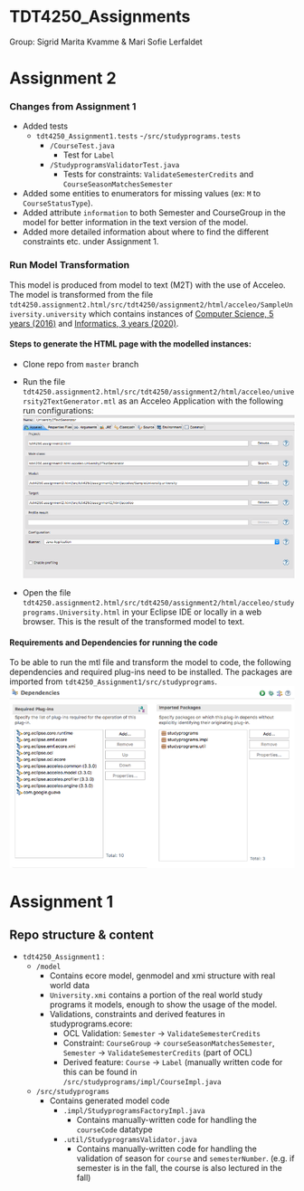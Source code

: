 # TDT4250_Assignments

Group: Sigrid Marita Kvamme & Mari Sofie Lerfaldet 

# Assignment 2
### Changes from Assignment 1
- Added tests 
  - ```tdt4250_Assignment1.tests```
    -```/src/studyprograms.tests```
      - ```/CourseTest.java```
        - Test for ```Label```
      - ```/StudyprogramsValidatorTest.java```
        - Tests for constraints: ```ValidateSemesterCredits``` and ```CourseSeasonMatchesSemester```
- Added some entities to enumerators for missing values (ex: ```M``` to ```CourseStatusType```). 
- Added attribute ```information``` to both Semester and CourseGroup in the model for better information in the text version of the model. 
- Added more detailed information about where to find the different constraints etc. under Assignment 1. 

### Run Model Transformation 
This model is produced from model to text (M2T) with the use of Acceleo. The model is transformed from the file ```tdt4250.assignment2.html/src/tdt4250/assignment2/html/acceleo/SampleUniversity.university``` which contains instances of [Computer Science, 5 years (2016)](https://www.ntnu.no/studier/mtdt/oppbygning#year=2016&programmeCode=MTDT) and [Informatics, 3 years (2020)](https://www.ntnu.no/studier/bit/oppbygning#year=2020&programmeCode=BIT).

#### Steps to generate the HTML page with the modelled instances: 
- Clone repo from ```master``` branch 
- Run the file ```tdt4250.assignment2.html/src/tdt4250/assignment2/html/acceleo/university2TextGenerator.mtl``` as an Acceleo Application with the following run configurations: 
![Alt text](tdt4250.assignment2.html/RunConfigAcceleo.png?raw=true "Run Configurations Acceleo Application")

- Open the file ```tdt4250.assignment2.html/src/tdt4250/assignment2/html/acceleo/studyprograms.University.html``` in your Eclipse IDE or locally in a web browser. This is the result of the transformed model to text.  

#### Requirements and Dependencies for running the code
To be able to run the mtl file and transform the model to code, the following dependencies and required plug-ins need to be installed. The packages are imported from ```tdt4250_Assignment1/src/studyprograms```. 
![Alt text](tdt4250.assignment2.html/Requirements.png?raw=true "Run Configurations Acceleo Application")


# Assignment 1
## Repo structure & content
- ```tdt4250_Assignment1``` : 
  - ```/model```
     - Contains ecore model, genmodel and xmi structure with real world data
     - ```University.xmi``` contains a portion of the real world study programs it models, enough to show the usage of the model.
     - Validations, constraints and derived features in studyprograms.ecore:
        - OCL Validation: ```Semester``` -> ```ValidateSemesterCredits```
        - Constraint: ```CourseGroup``` -> ```courseSeasonMatchesSemester```, ```Semester``` -> ```ValidateSemesterCredits``` (part of OCL)
        - Derived feature: ```Course``` -> ```Label``` (manually written code for this can be found in ```/src/studyprograms/impl/CourseImpl.java```
  - ```/src/studyprograms```
     - Contains generated model code 
       - ```.impl/StudyprogramsFactoryImpl.java```
          - Contains manually-written code for handling the ```courseCode``` datatype 
       - ```.util/StudyprogramsValidator.java```
          - Contains manually-written code for handling the validation of season for ```course``` and ```semesterNumber```. (e.g. if semester is in the fall, the course is also lectured in the fall)
 
